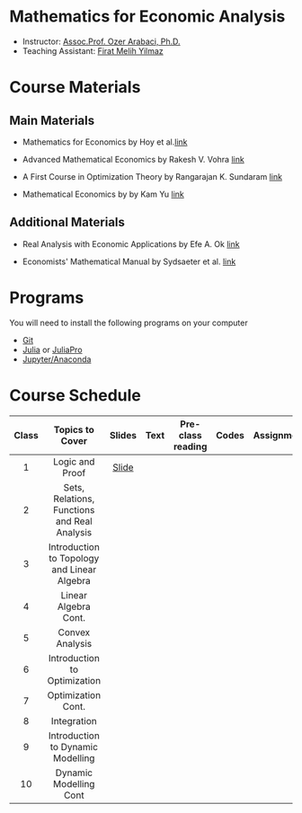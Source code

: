 # Mathematics for Economic Analysis

- Instructor: [Assoc.Prof. Ozer Arabaci, Ph.D.](http://www.uludag.edu.tr/iibf/default/konu/4565)
- Teaching Assistant: [Firat Melih Yilmaz](https://github.com/fmyilmaz)


# Course Materials

## Main Materials

- Mathematics for Economics by Hoy et al.[link](https://www.amazon.com/Mathematics-Economics-MIT-Press-Michael/dp/0262015072/ref=pd_sbs_14_1/142-0115944-9071834?_encoding=UTF8&pd_rd_i=0262015072&pd_rd_r=2c8ab2fb-429d-4afa-9214-faf46eaf9fbc&pd_rd_w=4jycY&pd_rd_wg=v0ufu&pf_rd_p=b65ee94e-1282-43fc-a8b1-8bf931f6dfab&pf_rd_r=ZBBD4E9E86CFXGHCK8CN&psc=1&refRID=ZBBD4E9E86CFXGHCK8CN)

- Advanced Mathematical Economics by Rakesh V. Vohra [link](https://www.amazon.com/Advanced-Mathematical-Economics-Routledge-Finance-ebook/dp/B000PWQNKO/ref=sr_1_3?dchild=1&keywords=advanced+mathematical+economics&qid=1602808276&s=books&sr=1-3)

- A First Course in Optimization Theory by Rangarajan K. Sundaram [link](https://www.amazon.com/First-Course-Optimization-Theory-ebook/dp/B00AKE1UBE/ref=pd_sim_351_1/142-0115944-9071834?_encoding=UTF8&pd_rd_i=B00AKE1UBE&pd_rd_r=712b25f2-10d3-4e40-9614-6a11f4ecd589&pd_rd_w=U9qU5&pd_rd_wg=A0D8t&pf_rd_p=37f7dfa1-8c4e-4106-9502-a190ed3a2f4f&pf_rd_r=CX0VMKPZRBMRSDNSPSHP&psc=1&refRID=CX0VMKPZRBMRSDNSPSHP)

- Mathematical Economics by by Kam Yu [link](https://www.amazon.com/Mathematical-Economics-Neoclassical-Springer-Business-ebook/dp/B07ZX3444Y/ref=sr_1_2?dchild=1&qid=1603175047&refinements=p_27%3AKam+Yu&s=digital-text&sr=1-2&text=Kam+Yu)

## Additional Materials 

- Real Analysis with Economic Applications by Efe A. Ok [link](https://www.amazon.com/Real-Analysis-Economic-Applications-Efe-ebook/dp/B005N8T6RM/ref=pd_sim_351_5/142-0115944-9071834?_encoding=UTF8&pd_rd_i=B005N8T6RM&pd_rd_r=c1abc31f-14f6-4da4-889e-fa581585a093&pd_rd_w=r0bcG&pd_rd_wg=PoWPC&pf_rd_p=37f7dfa1-8c4e-4106-9502-a190ed3a2f4f&pf_rd_r=G96QEVTZZG6Q00HJH2DG&psc=1&refRID=G96QEVTZZG6Q00HJH2DG)

- Economists' Mathematical Manual by Sydsaeter et al. [link](https://www.amazon.com/Economists-Mathematical-Manual-Knut-Sydsaeter/dp/3540260889)


# Programs 

You will need to install the following programs on your computer


- [Git](https://git-scm.com/)
- [Julia](https://julialang.org/) or [JuliaPro](https://juliacomputing.com/products/juliapro.html)
- [Jupyter/Anaconda](https://www.anaconda.com/)

# Course Schedule



| Class 	|                Topics to Cover               	|                                                        Slides                                                       	| Text 	| Pre-class reading 	| Codes 	| Assignments 	|
|:-----:	|:--------------------------------------------:	|:-------------------------------------------------------------------------------------------------------------------:	|:----:	|:-----------------:	|:-----:	|:-----------:	|
|   1   	| Logic and Proof                              	| [Slide](https://raw.githack.com/fmyilmaz/EconMathFall2020/main/LectureNotes/LogicAndProofs/LogicAndProofs.html#1) 	|      	|                   	|       	|             	|
|   2   	| Sets, Relations, Functions and Real Analysis 	|                                                                                                                     	|      	|                   	|       	|             	|
|   3   	| Introduction to Topology and Linear Algebra  	|                                                                                                                     	|      	|                   	|       	|             	|
|   4   	| Linear Algebra Cont.                         	|                                                                                                                     	|      	|                   	|       	|             	|
|   5   	| Convex Analysis                              	|                                                                                                                     	|      	|                   	|       	|             	|
|   6   	| Introduction to Optimization                 	|                                                                                                                     	|      	|                   	|       	|             	|
|   7   	| Optimization Cont.                           	|                                                                                                                     	|      	|                   	|       	|             	|
|   8   	| Integration                                  	|                                                                                                                     	|      	|                   	|       	|             	|
|   9   	| Introduction to Dynamic Modelling            	|                                                                                                                     	|      	|                   	|       	|             	|
|   10  	| Dynamic Modelling Cont                       	|                                                                                                                     	|      	|                   	|       	|             	|